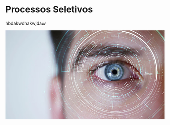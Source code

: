 # Processos Seletivos

hbdakwdhakwjdaw

![Untitled](Processos%20Seletivos%20d5e05c33a9c2406bbea65a5fcfa56918/Untitled.png)